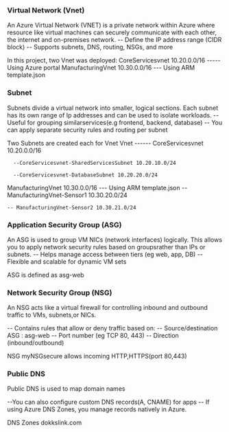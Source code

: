 ### Virtual Network (Vnet)

An Azure Virtual Network (VNET) is a private network within Azure where resource like virtual machines can securely communicate with each other, the internet and on-premises network. 
-- Define the IP address range (CIDR block)
-- Supports subnets, DNS, routing, NSGs, and more

In this project, two Vnet was deployed:
CoreServicesvnet 10.20.0.0/16 ----- Using Azure portal
ManufacturingVnet  10.30.0.0/16 --- Using ARM template.json


### Subnet
Subnets divide a virtual network into smaller, logical sections. Each subnet has its own range of Ip addresses and can be used to isolate workloads.
-- Useful for grouping similarservices(e.g frontend, backend, database)
-- You can apply separate security rules and routing per subnet

Two Subnets are created each for Vnet
Vnet ------ CoreServicesvnet 10.20.0.0/16

      --CoreServicesvnet-SharedServicesSubnet 10.20.10.0/24 

      --CoreServicesvnet-DatabaseSubnet 10.20.20.0/24 

ManufacturingVnet  10.30.0.0/16 --- Using ARM template.json
    -- ManufacturingVnet-Sensor1 10.30.20.0/24 

    -- ManufacturingVnet-Sensor2 10.30.21.0/24 

### Application Security Group (ASG)
An ASG is used to group VM NICs (network interfaces) logically. This allows you to apply network security rules based on groupsrather than IPs or subnets.
-- Helps manage access between tiers (eg web, app, DB)
-- Flexible and scalable for dynamic VM sets

ASG is defined as asg-web 

### Network Security Group (NSG)
An NSG acts like a virtual firewall for controlling inbound and outbound traffic to VMs, subnets,or NICs.

 -- Contains rules that allow or deny traffic based on:
      -- Source/destination ASG : asg-web
      -- Port number (eg TCP 80, 443)
      -- Direction (inbound/outbound)

  NSG myNSGsecure  allows incoming HTTP,HTTPS(port 80,443)

### Public DNS
Public DNS is used to map domain names

--You can also configure custom DNS records(A, CNAME) for apps
-- If using Azure DNS Zones, you manage records natively in Azure.

DNS Zones
dokkslink.com




 
